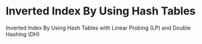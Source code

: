 # Inverted Index By Using Hash Tables
 Inverted Index By Using Hash Tables with Linear Probing (LP) and Double Hashing (DH) 
